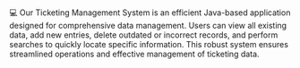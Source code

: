 💻 Our Ticketing Management System is an efficient Java-based application designed for comprehensive data management. Users can view all existing data, add new entries, delete outdated or incorrect records, and perform searches to quickly locate specific information. This robust system ensures streamlined operations and effective management of ticketing data.

